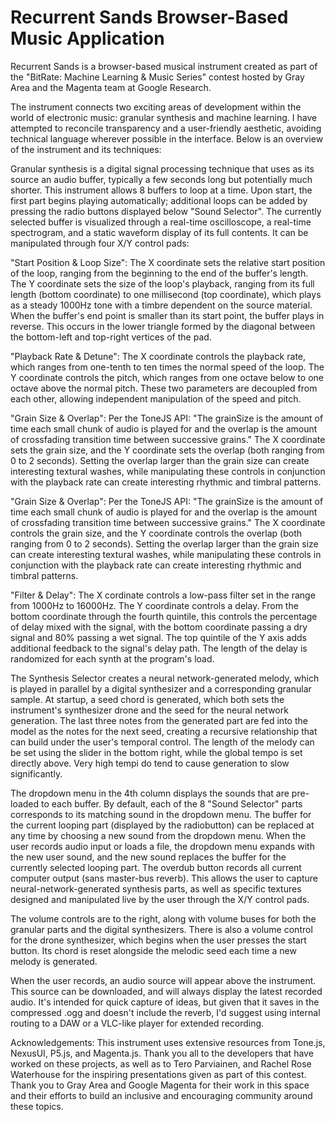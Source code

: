 # Recurrent Sands Browser-Based Music Application

Recurrent Sands is a browser-based musical instrument created as part of the "BitRate: Machine Learning & Music Series" contest hosted by Gray Area and the Magenta team at Google Research.

The instrument connects two exciting areas of development within the world of electronic music: granular synthesis and machine learning. I have attempted to reconcile transparency and a user-friendly aesthetic, avoiding technical language wherever possible in the interface. Below is an overview of the instrument and its techniques:

Granular synthesis is a digital signal processing technique that uses as its source an audio buffer, typically a few seconds long but potentially much shorter. This instrument allows 8 buffers to loop at a time. Upon start, the first part begins playing automatically; additional loops can be added by pressing the radio buttons displayed below "Sound Selector". The currently selected buffer is visualized through a real-time oscilloscope, a real-time spectrogram, and a static waveform display of its full contents. It can be manipulated through four X/Y control pads:

"Start Position & Loop Size": The X coordinate sets the relative start position of the loop, ranging from the beginning to the end of the buffer's length. The Y coordinate sets the size of the loop's playback, ranging from its full length (bottom coordinate) to one millisecond (top coordinate), which plays as a steady 1000Hz tone with a timbre dependent on the source material. When the buffer's end point is smaller than its start point, the buffer plays in reverse. This occurs in the lower triangle formed by the diagonal between the bottom-left and top-right vertices of the pad.

"Playback Rate & Detune": The X coordinate controls the playback rate, which ranges from one-tenth to ten times the normal speed of the loop. The Y coordinate controls the pitch, which ranges from one octave below to one octave above the normal pitch. These two parameters are decoupled from each other, allowing independent manipulation of the speed and pitch.

"Grain Size & Overlap": Per the ToneJS API: "The grainSize is the amount of time each small chunk of audio is played for and the overlap is the amount of crossfading transition time between successive grains." The X coordinate sets the grain size, and the Y coordinate sets the overlap (both ranging from 0 to 2 seconds). Setting the overlap larger than the grain size can create interesting textural washes, while manipulating these controls in conjunction with the playback rate can create interesting rhythmic and timbral patterns.

"Grain Size & Overlap": Per the ToneJS API: "The grainSize is the amount of time each small chunk of audio is played for and the overlap is the amount of crossfading transition time between successive grains." The X coordinate controls the grain size, and the Y coordinate controls the overlap (both ranging from 0 to 2 seconds). Setting the overlap larger than the grain size can create interesting textural washes, while manipulating these controls in conjunction with the playback rate can create interesting rhythmic and timbral patterns.

"Filter & Delay": The X cordinate controls a low-pass filter set in the range from 1000Hz to 16000Hz. The Y coordinate controls a delay. From the bottom coordinate through the fourth quintile, this controls the percentage of delay mixed with the signal, with the bottom coordinate passing a dry signal and 80% passing a wet signal. The top quintile of the Y axis adds additional feedback to the signal's delay path. The length of the delay is randomized for each synth at the program's load.

The Synthesis Selector creates a neural network-generated melody, which is played in parallel by a digital synthesizer and a corresponding granular sample. At startup, a seed chord is generated, which both sets the instrument's synthesizer drone and the seed for the neural network generation. The last three notes from the generated part are fed into the model as the notes for the next seed, creating a recursive relationship that can build under the user's temporal control. The length of the melody can be set using the slider in the bottom right, while the global tempo is set directly above. Very high tempi do tend to cause generation to slow significantly.

The dropdown menu in the 4th column displays the sounds that are pre-loaded to each buffer. By default, each of the 8 "Sound Selector" parts corresponds to its matching sound in the dropdown menu. The buffer for the current looping part (displayed by the radiobutton) can be replaced at any time by choosing a new sound from the dropdown menu. When the user records audio input or loads a file, the dropdown menu expands with the new user sound, and the new sound replaces the buffer for the currently selected looping part. The overdub button records all current computer output (sans master-bus reverb). This allows the user to capture neural-network-generated synthesis parts, as well as specific textures designed and manipulated live by the user through the X/Y control pads.

The volume controls are to the right, along with volume buses for both the granular parts and the digital synthesizers. There is also a volume control for the drone synthesizer, which begins when the user presses the start button. Its chord is reset alongside the melodic seed each time a new melody is generated.

When the user records, an audio source will appear above the instrument. This source can be downloaded, and will always display the latest recorded audio. It's intended for quick capture of ideas, but given that it saves in the compressed .ogg and doesn't include the reverb, I'd suggest using internal routing to a DAW or a VLC-like player for extended recording.

Acknowledgements:
This instrument uses extensive resources from Tone.js, NexusUI, P5.js, and Magenta.js. Thank you all to the developers that have worked on these projects, as well as to Tero Parviainen, and Rachel Rose Waterhouse for the inspiring presentations given as part of this contest. Thank you to Gray Area and Google Magenta for their work in this space and their efforts to build an inclusive and encouraging community around these topics.
